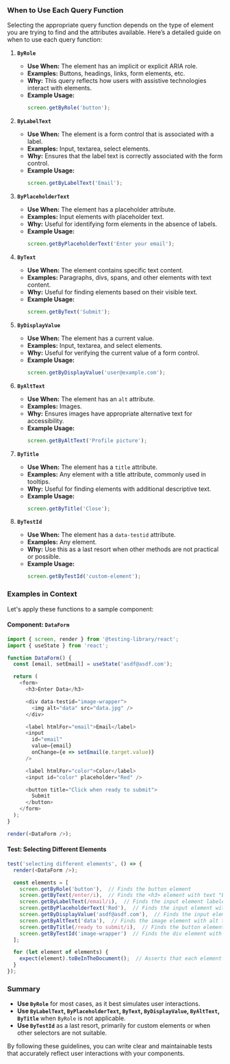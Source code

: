 ### When to Use Each Query Function

Selecting the appropriate query function depends on the type of element you are trying to find and the attributes available. Here’s a detailed guide on when to use each query function:

1. **`ByRole`**
   - **Use When:** The element has an implicit or explicit ARIA role.
   - **Examples:** Buttons, headings, links, form elements, etc.
   - **Why:** This query reflects how users with assistive technologies interact with elements.
   - **Example Usage:** 
     ```javascript
     screen.getByRole('button');
     ```

2. **`ByLabelText`**
   - **Use When:** The element is a form control that is associated with a label.
   - **Examples:** Input, textarea, select elements.
   - **Why:** Ensures that the label text is correctly associated with the form control.
   - **Example Usage:** 
     ```javascript
     screen.getByLabelText('Email');
     ```

3. **`ByPlaceholderText`**
   - **Use When:** The element has a placeholder attribute.
   - **Examples:** Input elements with placeholder text.
   - **Why:** Useful for identifying form elements in the absence of labels.
   - **Example Usage:** 
     ```javascript
     screen.getByPlaceholderText('Enter your email');
     ```

4. **`ByText`**
   - **Use When:** The element contains specific text content.
   - **Examples:** Paragraphs, divs, spans, and other elements with text content.
   - **Why:** Useful for finding elements based on their visible text.
   - **Example Usage:** 
     ```javascript
     screen.getByText('Submit');
     ```

5. **`ByDisplayValue`**
   - **Use When:** The element has a current value.
   - **Examples:** Input, textarea, and select elements.
   - **Why:** Useful for verifying the current value of a form control.
   - **Example Usage:** 
     ```javascript
     screen.getByDisplayValue('user@example.com');
     ```

6. **`ByAltText`**
   - **Use When:** The element has an `alt` attribute.
   - **Examples:** Images.
   - **Why:** Ensures images have appropriate alternative text for accessibility.
   - **Example Usage:** 
     ```javascript
     screen.getByAltText('Profile picture');
     ```

7. **`ByTitle`**
   - **Use When:** The element has a `title` attribute.
   - **Examples:** Any element with a title attribute, commonly used in tooltips.
   - **Why:** Useful for finding elements with additional descriptive text.
   - **Example Usage:** 
     ```javascript
     screen.getByTitle('Close');
     ```

8. **`ByTestId`**
   - **Use When:** The element has a `data-testid` attribute.
   - **Examples:** Any element.
   - **Why:** Use this as a last resort when other methods are not practical or possible.
   - **Example Usage:** 
     ```javascript
     screen.getByTestId('custom-element');
     ```

### Examples in Context

Let's apply these functions to a sample component:

#### Component: `DataForm`

```javascript
import { screen, render } from '@testing-library/react';
import { useState } from 'react';

function DataForm() {
  const [email, setEmail] = useState('asdf@asdf.com');

  return (
    <form>
      <h3>Enter Data</h3>

      <div data-testid="image-wrapper">
        <img alt="data" src="data.jpg" />
      </div>

      <label htmlFor="email">Email</label>
      <input 
        id="email"
        value={email}
        onChange={e => setEmail(e.target.value)}
      />

      <label htmlFor="color">Color</label>
      <input id="color" placeholder="Red" />

      <button title="Click when ready to submit">
        Submit
      </button>
    </form>
  );
}

render(<DataForm />);
```

#### Test: Selecting Different Elements

```javascript
test('selecting different elements', () => {
  render(<DataForm />);

  const elements = [
    screen.getByRole('button'),  // Finds the button element
    screen.getByText(/enter/i),  // Finds the <h3> element with text "Enter Data"
    screen.getByLabelText(/email/i),  // Finds the input element labeled "Email"
    screen.getByPlaceholderText('Red'),  // Finds the input element with placeholder "Red"
    screen.getByDisplayValue('asdf@asdf.com'),  // Finds the input element with the current value
    screen.getByAltText('data'),  // Finds the image element with alt text "data"
    screen.getByTitle(/ready to submit/i),  // Finds the button element with title attribute
    screen.getByTestId('image-wrapper')  // Finds the div element with data-testid attribute
  ];

  for (let element of elements) {
    expect(element).toBeInTheDocument();  // Asserts that each element is in the document
  }
});
```

### Summary

- **Use `ByRole`** for most cases, as it best simulates user interactions.
- **Use `ByLabelText`, `ByPlaceholderText`, `ByText`, `ByDisplayValue`, `ByAltText`, `ByTitle`** when `ByRole` is not applicable.
- **Use `ByTestId`** as a last resort, primarily for custom elements or when other selectors are not suitable.

By following these guidelines, you can write clear and maintainable tests that accurately reflect user interactions with your components.